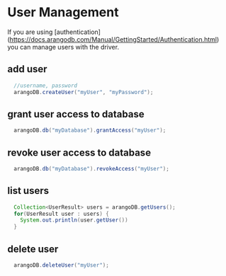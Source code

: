 # User Management
If you are using [authentication] (https://docs.arangodb.com/Manual/GettingStarted/Authentication.html) you can manage users with the driver.

## add user
``` Java
  //username, password
  arangoDB.createUser("myUser", "myPassword");
```

## grant user access to database
``` Java
  arangoDB.db("myDatabase").grantAccess("myUser");
````

## revoke user access to database
``` Java
  arangoDB.db("myDatabase").revokeAccess("myUser");
````

## list users
``` Java
  Collection<UserResult> users = arangoDB.getUsers();
  for(UserResult user : users) {
    System.out.println(user.getUser())
  }
```

## delete user
``` Java
  arangoDB.deleteUser("myUser");
```
